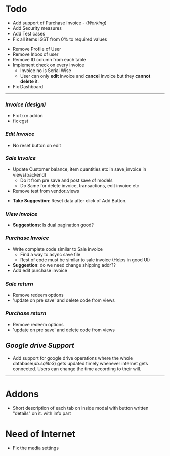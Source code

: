 # Todo

- Add support of Purchase Invoice - (*Working*)
- Add Security measures
- Add Test cases
- Fix all items IGST from 0% to required values
<!-- - Fix Navbar on Shrinking window
  -  The problem is in main wrapper
  - The main wrapper should be present outside the header, sidebar and footer part.  it will wrap everything -->
- Remove Profile of User
- Remove Inbox of user
- Remove ID column from each table
- Implement check on every invoice
  - Invoice no is Serial Wise
  - User can only **edit** invoice and **cancel** invoice but they **cannot delete** it.
- Fix Dashboard
<hr />

### *Invoice (design)*
- Fix trxn addon
- fix cgst

### *Edit Invoice*
<!-- - Make edit invoice part separately (Completely Separate) -->
- No reset button on edit
### *Sale Invoice*
<!-- - Add preview Invoice - *already working* -->
  <!-- - Decide format of invoice -->
  <!-- - Design in HTML/CSS (probably) -->
  <!-- - integrate it with django -->
  <!-- - Ability to convert it into pdf file and save locally  -->
<!-- - Add print Invoice
  - simple Browser printer (maybe we can use this to convert to pdf) -->
<!-- - Fix Delete trxn addon button  - After refreshing page, delete button stop working correctly - Fixed -->
<!-- - Add edit button to trxn addon - I think its better not to add it. -->
<!-- - Change sessionStorage to localStorage -->
<!-- - Remove all console.log methods -->
<!-- - Make all inputs in trxn addon disabled (to prevent miscalculation) - The name input can be left enabled -->
<!-- - Put a loading screen during save invoice async -->
<!-- - Show error in the modal dialog after save_invoice press - done -->
<!-- - Add State to Shipping detail in invoice async save (backend) -->
<!-- - Fix Save Invoice On change shipping address -->
- Update Customer balance, item quantities etc in save_invoice in views(backend)
  - Do it from pre save and post save of models
  - Do Same for delete invoice, transactions, edit invoice etc
- Remove test from vendor_views
<!-- - Fix the modal CSS that are affected because of iframe. -->
<!-- - Add CGST to "tax percent" -> "CGST tax percent" in Add Item modal and in the table. -->
- **Take Suggestion**: Reset data after click of Add Button.  
<!-- - Handle the Async in backend and return appropriate statuses - *already working* -->
### *View Invoice*
<!-- - Enable Search Invoice no -->
- **Suggestions**: Is dual pagination good? 
<!-- - Fix Search Invoice no at last scroll -->
<!-- - Edit invoices URL takes to Customer update page
- Delete url takes to customer page -->
<!-- - Add Preview/print Button to each list item  -->
<!-- - Add URL to Preview/print Button of each list item (Take it from `add_invoice.html`) -->
### *Purchase Invoice*
- Write complete code similar to Sale invoice
  - Find a way to async save file
  - Rest of code must be similar to sale invoice (Helps in good UI)
- **Suggestion**: do we need change shipping addr??
- Add edit purchase invoice
### *Sale return*
- Remove redeem options
- 'update on pre save' and delete code from views
### *Purchase return*
- Remove redeem options
- 'update on pre save' and delete code from views

<!-- ### *Customer / Vendor* -->
<!-- - Add Checking for valid GST (Automatic check internet if possible) -->
<!-- - Add (Automatic check internet gst details) -->  
  <!-- - `https://github.com/pranav7712/OFFICE_AUTOMATION/blob/main/GSTIN_VALIDATOR_PYTHON.py#L66`
  - POST request to `https://my.gstzen.in/p/free-gstin-validator/?`
  - To pass CSRF token : `https://stackoverflow.com/questions/13567507/passing-csrftoken-with-python-requests` -->
  <!-- - Functions made, just needed to be implemented -->
<!-- - Add Checking for valid PAN card (Automatic check internet if possible) -->
<!-- - Add edit option inside the view single vendor -->
<!-- - Fix website url in vendors details -->
## *Google drive Support*
- Add support for google drive operations where the whole database(*db.sqlite3*) gets updated timely whenever internet gets connected. Users can change the time according to their will. 


<hr />

<!-- # Reports --> 
<!-- - Fix navbar link -->

# Addons
- Short description of each tab on inside modal with button written "details" on it. with info part

# Need of Internet
<!-- - Check post_save syntax -->
<!-- - do the gst_check part -->
<!-- - Find a way to async save file for Purchase invoice -->
- Fix the media settings
